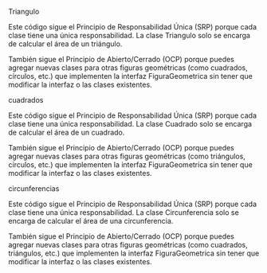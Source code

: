 Triangulo

Este código sigue el Principio de Responsabilidad Única (SRP) porque cada clase tiene una única responsabilidad. La clase Triangulo solo se encarga de calcular el área de un triángulo.

También sigue el Principio de Abierto/Cerrado (OCP) porque puedes agregar nuevas clases para otras figuras geométricas (como cuadrados, círculos, etc.) que implementen la interfaz FiguraGeometrica sin tener que modificar la interfaz o las clases existentes.

cuadrados

Este código sigue el Principio de Responsabilidad Única (SRP) porque cada clase tiene una única responsabilidad. La clase Cuadrado solo se encarga de calcular el área de un cuadrado.

También sigue el Principio de Abierto/Cerrado (OCP) porque puedes agregar nuevas clases para otras figuras geométricas (como triángulos, círculos, etc.) que implementen la interfaz FiguraGeometrica sin tener que modificar la interfaz o las clases existentes.

circunferencias

Este código sigue el Principio de Responsabilidad Única (SRP) porque cada clase tiene una única responsabilidad. La clase Circunferencia solo se encarga de calcular el área de una circunferencia.

También sigue el Principio de Abierto/Cerrado (OCP) porque puedes agregar nuevas clases para otras figuras geométricas (como cuadrados, triángulos, etc.) que implementen la interfaz FiguraGeometrica sin tener que modificar la interfaz o las clases existentes.